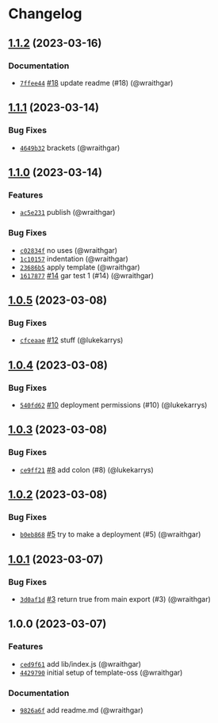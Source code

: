 # Changelog

## [1.1.2](https://github.com/npm/publish-test/compare/v1.1.1...v1.1.2) (2023-03-16)

### Documentation

* [`7ffee44`](https://github.com/npm/publish-test/commit/7ffee44231d646af74aacb345ff3ac4464b47059) [#18](https://github.com/npm/publish-test/pull/18) update readme (#18) (@wraithgar)

## [1.1.1](https://github.com/npm/publish-test/compare/v1.1.0...v1.1.1) (2023-03-14)

### Bug Fixes

* [`4649b32`](https://github.com/npm/publish-test/commit/4649b3225cf675d3cba98dba18c8516d3056b7e3) brackets (@wraithgar)

## [1.1.0](https://github.com/npm/publish-test/compare/v1.0.5...v1.1.0) (2023-03-14)

### Features

* [`ac5e231`](https://github.com/npm/publish-test/commit/ac5e23184b8f02cc7c54e7303bc7e0f1eff43e75) publish (@wraithgar)

### Bug Fixes

* [`c02834f`](https://github.com/npm/publish-test/commit/c02834f7f4076360520f6107e96f034cb0d9acc8) no uses (@wraithgar)
* [`1c10157`](https://github.com/npm/publish-test/commit/1c10157b20df54aa4c7ae4a86191b50b1b49ddd4) indentation (@wraithgar)
* [`23686b5`](https://github.com/npm/publish-test/commit/23686b52b53cc6af5423353e240f3c714a74a830) apply template (@wraithgar)
* [`1617877`](https://github.com/npm/publish-test/commit/16178772d3e856812aa7a4647b2fc64c801b40c9) [#14](https://github.com/npm/publish-test/pull/14) gar test 1 (#14) (@wraithgar)

## [1.0.5](https://github.com/npm/publish-test/compare/v1.0.4...v1.0.5) (2023-03-08)

### Bug Fixes

* [`cfceaae`](https://github.com/npm/publish-test/commit/cfceaae79d9fd9ef4030047c063df5724f34354d) [#12](https://github.com/npm/publish-test/pull/12) stuff (@lukekarrys)

## [1.0.4](https://github.com/npm/publish-test/compare/v1.0.3...v1.0.4) (2023-03-08)

### Bug Fixes

* [`540fd62`](https://github.com/npm/publish-test/commit/540fd626d9079b976325a7df5c3c5ccd50beae64) [#10](https://github.com/npm/publish-test/pull/10) deployment permissions (#10) (@lukekarrys)

## [1.0.3](https://github.com/npm/publish-test/compare/v1.0.2...v1.0.3) (2023-03-08)

### Bug Fixes

* [`ce9ff21`](https://github.com/npm/publish-test/commit/ce9ff21d5fdb13c54e596cf36252ff11f6c51175) [#8](https://github.com/npm/publish-test/pull/8) add colon (#8) (@lukekarrys)

## [1.0.2](https://github.com/npm/publish-test/compare/v1.0.1...v1.0.2) (2023-03-08)

### Bug Fixes

* [`b0eb868`](https://github.com/npm/publish-test/commit/b0eb8680557221fb627645803193ef99c0b352dd) [#5](https://github.com/npm/publish-test/pull/5) try to make a deployment (#5) (@wraithgar)

## [1.0.1](https://github.com/npm/publish-test/compare/v1.0.0...v1.0.1) (2023-03-07)

### Bug Fixes

* [`3d0af1d`](https://github.com/npm/publish-test/commit/3d0af1d049df5f8178044c6f129abca651d83c8e) [#3](https://github.com/npm/publish-test/pull/3) return true from main export (#3) (@wraithgar)

## 1.0.0 (2023-03-07)

### Features

* [`ced9f61`](https://github.com/npm/publish-test/commit/ced9f61a9495ad7a44d4f3a02b09eaadf067ece5) add lib/index.js (@wraithgar)
* [`4429790`](https://github.com/npm/publish-test/commit/4429790c5e17c2fcab54f048462119764fe1f9d3) initial setup of template-oss (@wraithgar)

### Documentation

* [`9826a6f`](https://github.com/npm/publish-test/commit/9826a6f71722ea778acd5ef3edb56347f92a163d) add readme.md (@wraithgar)
